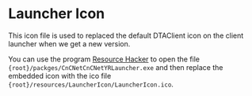 # Launcher Icon

This icon file is used to replaced the default DTAClient icon on the client launcher when we get a new version.

You can use the program [Resource Hacker](http://www.angusj.com/resourcehacker/) to open the file `{root}/packges/CnCNetCnCNetYRLauncher.exe` and then replace the embedded icon with the ico file `{root}/resources/LauncherIcon/LauncherIcon.ico`.